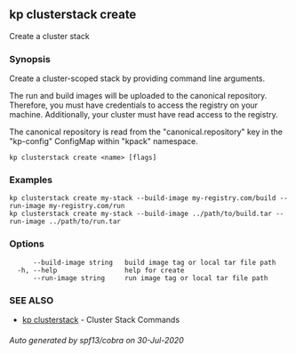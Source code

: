 ## kp clusterstack create

Create a cluster stack

### Synopsis

Create a cluster-scoped stack by providing command line arguments.

The run and build images will be uploaded to the canonical repository.
Therefore, you must have credentials to access the registry on your machine.
Additionally, your cluster must have read access to the registry.

The canonical repository is read from the "canonical.repository" key in the "kp-config" ConfigMap within "kpack" namespace.


```
kp clusterstack create <name> [flags]
```

### Examples

```
kp clusterstack create my-stack --build-image my-registry.com/build --run-image my-registry.com/run
kp clusterstack create my-stack --build-image ../path/to/build.tar --run-image ../path/to/run.tar
```

### Options

```
      --build-image string   build image tag or local tar file path
  -h, --help                 help for create
      --run-image string     run image tag or local tar file path
```

### SEE ALSO

* [kp clusterstack](kp_clusterstack.md)	 - Cluster Stack Commands

###### Auto generated by spf13/cobra on 30-Jul-2020
